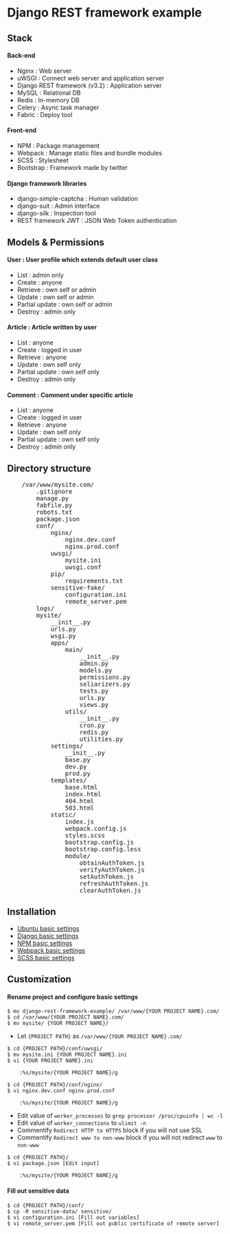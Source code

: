 # Django REST framework example

## Stack

#### Back-end
- Nginx : Web server
- uWSGI : Connect web server and application server
- Django REST framework (v3.2) : Application server
- MySQL : Relational DB
- Redis : In-memory DB
- Celery : Async task manager
- Fabric : Deploy tool

#### Front-end
- NPM : Package management
- Webpack : Manage static files and bundle modules
- SCSS : Stylesheet
- Bootstrap : Framework made by twitter

#### Django framework libraries
- django-simple-captcha : Human validation
- django-suit : Admin interface
- django-silk : Inspection tool 
- REST framework JWT : JSON Web Token authentication


## Models & Permissions

#### User : User profile which extends default user class
- List : admin only
- Create : anyone
- Retrieve : own self or admin
- Update : own self or admin
- Partial update : own self or admin
- Destroy : admin only

#### Article : Article written by user 
- List : anyone
- Create : logged in user
- Retrieve : anyone
- Update : own self only
- Partial update : own self only
- Destroy : admin only

#### Comment : Comment under specific article
- List : anyone
- Create : logged in user
- Retrieve : anyone
- Update : own self only
- Partial update : own self only
- Destroy : admin only


## Directory structure
	
<pre>
	/var/www/mysite.com/
		.gitignore
		manage.py
		fabfile.py
		robots.txt
		package.json
		conf/
			nginx/
				nginx.dev.conf
				nginx.prod.conf
			uwsgi/
				mysite.ini
				uwsgi.conf
			pip/
				requirements.txt
			sensitive-fake/
				configuration.ini
				remote_server.pem
		logs/
		mysite/
			__init__.py
			urls.py
			wsgi.py
			apps/
				main/
					__init__.py
					admin.py
					models.py
					permissions.py
					seliarizers.py
					tests.py
					urls.py
					views.py
				utils/
					__init__.py
					cron.py
					redis.py
					utilities.py
			settings/
				__init__.py
				base.py
				dev.py
				prod.py
			templates/
				base.html
				index.html
				404.html
				503.html
			static/
				index.js
				webpack.config.js
				styles.scss
				bootstrap.config.js
				bootstrap.config.less
				module/
					obtainAuthToken.js
					verifyAuthToken.js
					setAuthToken.js
					refreshAuthToken.js
					clearAuthToken.js
</pre>


## Installation

- <a href="https://github.com/ukjin1192/web-stack-wiki-and-snippets/tree/master/1.ubuntu-basic-settings" target="_blank">Ubuntu basic settings</a>
- <a href="https://github.com/ukjin1192/web-stack-wiki-and-snippets/tree/master/2.django-basic-settings" target="_blank">Django basic settings</a>
- <a href="https://github.com/ukjin1192/web-stack-wiki-and-snippets/blob/master/5.utilities-wiki-and-snippets/manage-package-with-npm.md" target="_blank">NPM basic settings</a>
- <a href="https://github.com/ukjin1192/web-stack-wiki-and-snippets/blob/master/5.utilities-wiki-and-snippets/use-webpack-as-module-bundler.md" target="_blank">Webpack basic settings</a>
- <a href="https://github.com/ukjin1192/web-stack-wiki-and-snippets/blob/master/5.utilities-wiki-and-snippets/use-sass-for-stylesheet.md" target="_blank">SCSS basic settings</a>


## Customization

#### Rename project and configure basic settings

~~~~
$ mv django-rest-framework-example/ /var/www/{YOUR PROJECT NAME}.com/
$ cd /var/www/{YOUR PROJECT NAME}.com/
$ mv mysite/ {YOUR PROJECT NAME}/
~~~~

- Let `{PROJECT PATH}` as `/var/www/{YOUR PROJECT NAME}.com/`

~~~~
$ cd {PROJECT PATH}/conf/uwsgi/
$ mv mysite.ini {YOUR PROJECT NAME}.ini
$ vi {YOUR PROJECT NAME}.ini

	:%s/mysite/{YOUR PROJECT NAME}/g

$ cd {PROJECT PATH}/conf/nginx/
$ vi nginx.dev.conf nginx.prod.conf

	:%s/mysite/{YOUR PROJECT NAME}/g
~~~~

-	Edit value of `worker_processes` to `grep processor /proc/cpuinfo | wc -l`
-	Edit value of `worker_connections` to `ulimit -n`
-	Commentify `Redirect HTTP to HTTPS` block if you will not use SSL
-	Commentify `Redirect www to non-www` block if you will not redirect `www` to `non-www`

~~~~
$ cd {PROJECT PATH}/
$ vi package.json [Edit input]

	:%s/mysite/{YOUR PROJECT NAME}/g
~~~~

#### Fill out sensitive data

~~~~
$ cd {PROJECT PATH}/conf/
$ cp -R sensitive-data/ sensitive/
$ vi configuration.ini [Fill out variables]
$ vi remote_server.pem [Fill out public certificate of remote server]
~~~~
